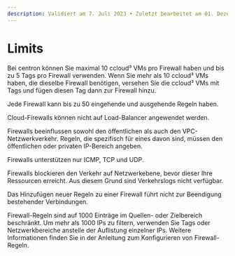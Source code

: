 ```yaml
---
description: Validiert am 7. Juli 2023 • Zuletzt bearbeitet am 01. Dezember 2023
---
```


# Limits

Bei centron können Sie maximal 10 ccloud³ VMs pro Firewall haben und bis zu 5 Tags pro Firewall verwenden. Wenn Sie mehr als 10 ccloud³ VMs haben, die dieselbe Firewall benötigen, versehen Sie die ccloud³ VMs mit Tags und fügen diesen Tag dann zur Firewall hinzu.

Jede Firewall kann bis zu 50 eingehende und ausgehende Regeln haben.

Cloud-Firewalls können nicht auf Load-Balancer angewendet werden.

Firewalls beeinflussen sowohl den öffentlichen als auch den VPC-Netzwerkverkehr. Regeln, die spezifisch für eines davon sind, müssen den öffentlichen oder privaten IP-Bereich angeben.

Firewalls unterstützen nur ICMP, TCP und UDP.

Firewalls blockieren den Verkehr auf Netzwerkebene, bevor dieser Ihre Ressourcen erreicht. Aus diesem Grund sind Verkehrslogs nicht verfügbar.

Das Hinzufügen neuer Regeln zu einer Firewall führt nicht zur Beendigung bestehender Verbindungen.

Firewall-Regeln sind auf 1000 Einträge im Quellen- oder Zielbereich beschränkt. Um mehr als 1000 IPs zu filtern, verwenden Sie Tags oder Netzwerkbereiche anstelle der Auflistung einzelner IPs. Weitere Informationen finden Sie in der Anleitung zum Konfigurieren von Firewall-Regeln.
